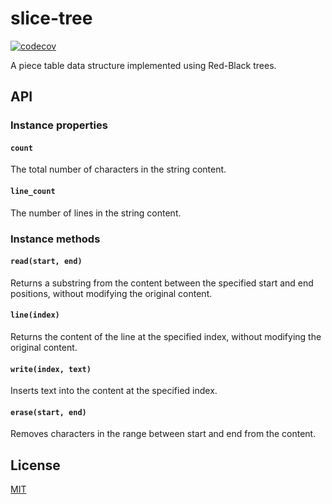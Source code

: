 # slice-tree

[![codecov](https://codecov.io/gh/eu-ge-ne/slice-tree/branch/main/graph/badge.svg?token=9CQ0V249XC)](https://codecov.io/gh/eu-ge-ne/slice-tree)

A piece table data structure implemented using Red-Black trees.

## API

### Instance properties

#### `count`

The total number of characters in the string content.

#### `line_count`

The number of lines in the string content.

### Instance methods

#### `read(start, end)`

Returns a substring from the content between the specified start and end
positions, without modifying the original content.

#### `line(index)`

Returns the content of the line at the specified index, without modifying the
original content.

#### `write(index, text)`

Inserts text into the content at the specified index.

#### `erase(start, end)`

Removes characters in the range between start and end from the content.

## License

[MIT](https://choosealicense.com/licenses/mit)
